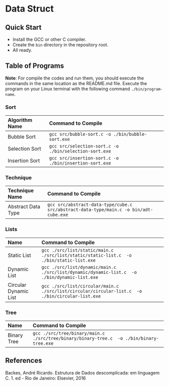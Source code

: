 # __Data Struct__

## __Quick Start__
 - Install the GCC or other C compiler.
 - Create the `bin` directory in the repository root.
 - All ready.

## __Table of Programs__
__Note__: For compile the codes and run them, you should execute the commands in the same location as the README.md file. Execute the program on your Linux terminal with the following command `./bin/program-name`.

### __Sort__
|Algorithm Name|Command to Compile|
|:---|:---|
|Bubble Sort|`gcc src/bubble-sort.c -o ./bin/bubble-sort.exe`|
|Selection Sort|`gcc src/selection-sort.c -o ./bin/selection-sort.exe`|
|Insertion Sort|`gcc src/insertion-sort.c -o ./bin/insertion-sort.exe`|

### __Technique__
|Technique Name|Command to Compile|
|:---|:---|
|Abstract Data Type|`gcc src/abstract-data-type/cube.c src/abstract-data-type/main.c -o bin/adt-cube.exe`|`./bin/adt-cube.exe`|

### __Lists__
|Name|Command to Compile|
|:---|:---|
|Static List|`gcc ./src/list/static/main.c ./src/list/static/static-list.c  -o ./bin/static-list.exe`|
|Dynamic List|`gcc ./src/list/dynamic/main.c ./src/list/dynamic/dynamic-list.c  -o ./bin/dynamic-list.exe`|
|Circular Dynamic List|`gcc ./src/list/circular/main.c ./src/list/circular/circular-list.c  -o ./bin/circular-list.exe`|

### __Tree__
|Name|Command to Compile|
|:---|:---|
|Binary Tree|`gcc ./src/tree/binary/main.c ./src/tree/binary/binary-tree.c  -o ./bin/binary-tree.exe`|

## __References__
Backes, André Ricardo. Estrutura de Dados descomplicada: em linguagem C. 1. ed - Rio de Janeiro: Elsevier, 2016
